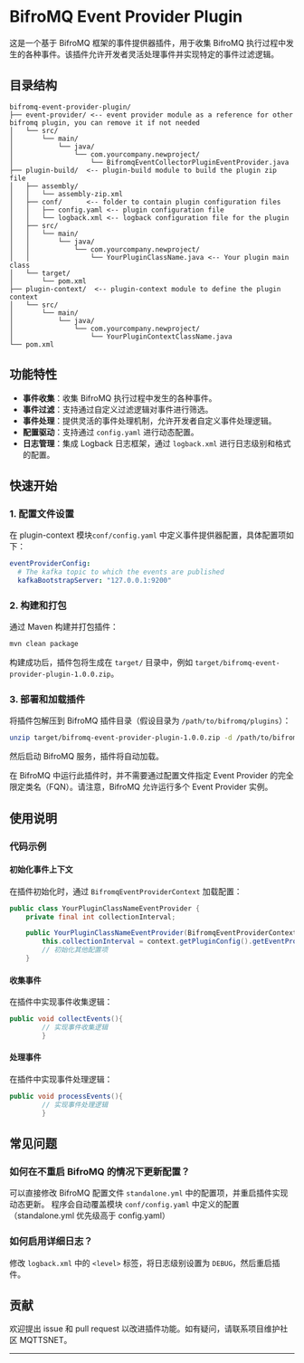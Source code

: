 # BifroMQ Event Provider Plugin

这是一个基于 BifroMQ 框架的事件提供器插件，用于收集 BifroMQ 执行过程中发生的各种事件。该插件允许开发者灵活处理事件并实现特定的事件过滤逻辑。

## 目录结构

```plaintext
bifromq-event-provider-plugin/
├── event-provider/ <-- event provider module as a reference for other bifromq plugin, you can remove it if not needed
│   └── src/
│       └── main/
│           └── java/
│               └── com.yourcompany.newproject/
│                   └── BifromqEventCollectorPluginEventProvider.java
├── plugin-build/  <-- plugin-build module to build the plugin zip file
│   ├── assembly/
│   │   └── assembly-zip.xml
│   ├── conf/      <-- folder to contain plugin configuration files
│   │   ├── config.yaml <-- plugin configuration file
│   │   └── logback.xml <-- logback configuration file for the plugin
│   ├── src/
│   │   └── main/
│   │       └── java/
│   │           └── com.yourcompany.newproject/
│   │               └── YourPluginClassName.java <-- Your plugin main class
│   └── target/
│       └── pom.xml
├── plugin-context/  <-- plugin-context module to define the plugin context
│   └── src/
│       └── main/
│           └── java/
│               └── com.yourcompany.newproject/
│                   └── YourPluginContextClassName.java
└── pom.xml
```

## 功能特性

- **事件收集**：收集 BifroMQ 执行过程中发生的各种事件。
- **事件过滤**：支持通过自定义过滤逻辑对事件进行筛选。
- **事件处理**：提供灵活的事件处理机制，允许开发者自定义事件处理逻辑。
- **配置驱动**：支持通过 `config.yaml` 进行动态配置。
- **日志管理**：集成 Logback 日志框架，通过 `logback.xml` 进行日志级别和格式的配置。

## 快速开始

### 1. 配置文件设置

在 plugin-context 模块`conf/config.yaml` 中定义事件提供器配置，具体配置项如下：

```yaml
eventProviderConfig:
  # The kafka topic to which the events are published
  kafkaBootstrapServer: "127.0.0.1:9200"
```

### 2. 构建和打包

通过 Maven 构建并打包插件：

```bash
mvn clean package
```

构建成功后，插件包将生成在 `target/` 目录中，例如 `target/bifromq-event-provider-plugin-1.0.0.zip`。

### 3. 部署和加载插件

将插件包解压到 BifroMQ 插件目录（假设目录为 `/path/to/bifromq/plugins`）：

```bash
unzip target/bifromq-event-provider-plugin-1.0.0.zip -d /path/to/bifromq/plugins/
```

然后启动 BifroMQ 服务，插件将自动加载。

在 BifroMQ 中运行此插件时，并不需要通过配置文件指定 Event Provider 的完全限定类名（FQN）。请注意，BifroMQ 允许运行多个 Event
Provider 实例。

## 使用说明

### 代码示例

#### 初始化事件上下文

在插件初始化时，通过 `BifromqEventProviderContext` 加载配置：

```java
public class YourPluginClassNameEventProvider {
    private final int collectionInterval;

    public YourPluginClassNameEventProvider(BifromqEventProviderContext context) {
        this.collectionInterval = context.getPluginConfig().getEventProviderConfig().getCollectionInterval();
        // 初始化其他配置项
    }
```

#### 收集事件

在插件中实现事件收集逻辑：

```java
public void collectEvents(){
        // 实现事件收集逻辑
        }
```

#### 处理事件

在插件中实现事件处理逻辑：

```java
public void processEvents(){
        // 实现事件处理逻辑
        }
```

## 常见问题

### 如何在不重启 BifroMQ 的情况下更新配置？

可以直接修改 BifroMQ 配置文件 `standalone.yml` 中的配置项，并重启插件实现动态更新。
程序会自动覆盖模块 `conf/config.yaml` 中定义的配置（standalone.yml 优先级高于 config.yaml）

### 如何启用详细日志？

修改 `logback.xml` 中的 `<level>` 标签，将日志级别设置为 `DEBUG`，然后重启插件。

## 贡献

欢迎提出 issue 和 pull request 以改进插件功能。如有疑问，请联系项目维护社区 MQTTSNET。

--- 

